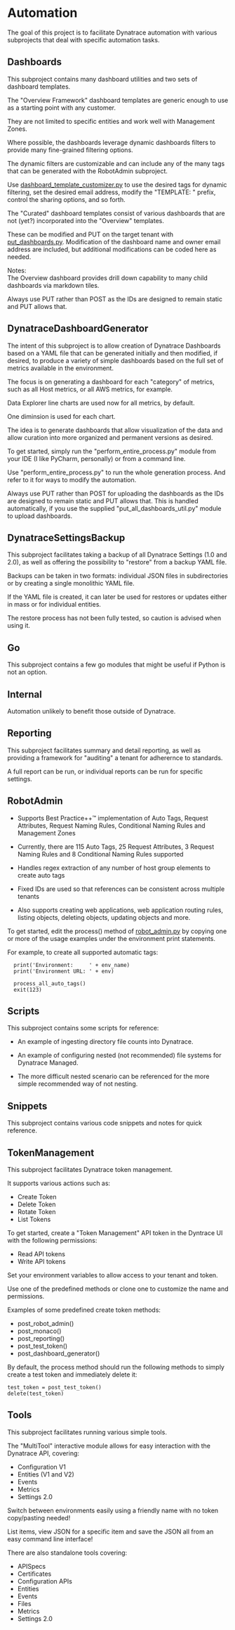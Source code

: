 # Automation
The goal of this project is to facilitate Dynatrace automation with various subprojects that deal with specific automation tasks.

## Dashboards
This subproject contains many dashboard utilities and two sets of dashboard templates.

The "Overview Framework" dashboard templates are generic enough to use as a starting point with any customer.  

They are not limited to specific entities and work well with Management Zones.  

Where possible, the dashboards leverage dynamic dashboards filters to provide many fine-grained filtering options.

The dynamic filters are customizable and can include any of the many tags that can be generated with the RobotAdmin subproject.  

Use [dashboard_template_customizer.py](https://github.com/Dynatrace-Dave-Mauney/Automation/blob/main/Dashboards/dashboard_template_customizer.py) to use the desired tags for dynamic filtering, set the desired email address, modify the "TEMPLATE: " prefix, control the sharing options, and so forth.  

The "Curated" dashboard templates consist of various dashboards that are not (yet?) incorporated into the "Overview" templates.

These can be modified and PUT on the target tenant with [put_dashboards.py](https://github.com/Dynatrace-Dave-Mauney/Automation/blob/main/Dashboards/put_dashboards.py).  Modification of the dashboard name and owner email address are included, but additional modifications can be coded here as needed.

Notes:  
The Overview dashboard provides drill down capability to many child dashboards via markdown tiles.  

Always use PUT rather than POST as the IDs are designed to remain static and PUT allows that.

## DynatraceDashboardGenerator
The intent of this subproject is to allow creation of Dynatrace Dashboards based on a YAML file that can be generated initially and then modified, if desired, to produce a variety of simple dashboards based on the full set of metrics available in the environment.

The focus is on generating a dashboard for each "category" of metrics, such as all
Host metrics, or all AWS metrics, for example.

Data Explorer line charts are used now for all metrics, by default.

One diminsion is used for each chart.

The idea is to generate dashboards that allow visualization of the data and allow curation into more organized and permanent versions as desired.

To get started, simply run the "perform_entire_process.py" module from your IDE (I like PyCharm, personally) or from a command line.

Use "perform_entire_process.py" to run the whole generation process.
And refer to it for ways to modify the automation.  

Always use PUT rather than POST for uploading the dashboards as the IDs are designed to remain static and PUT allows that.  This is handled automatically, if you use the supplied "put_all_dashboards_util.py" module to upload dashboards.  

## DynatraceSettingsBackup

This subproject facilitates taking a backup of all Dynatrace Settings (1.0 and 2.0), as well as offering the possibility to "restore" from a backup YAML file.

Backups can be taken in two formats:  individual JSON files in subdirectories or by creating a single monolithic YAML file.

If the YAML file is created, it can later be used for restores or updates either in mass or for individual entities.

The restore process has not been fully tested, so caution is advised when using it.

## Go

This subproject contains a few go modules that might be useful if Python is not an option.

## Internal

Automation unlikely to benefit those outside of Dynatrace.

## Reporting

This subproject facilitates summary and detail reporting, as well as providing a framework for "auditing" a tenant for adherernce to standards.

A full report can be run, or individual reports can be run for specific settings.

## RobotAdmin

- Supports Best Practice++™ implementation of Auto Tags, Request Attributes, Request Naming Rules, Conditional Naming Rules and Management Zones


- Currently, there are 115 Auto Tags, 25 Request Attributes, 3 Request Naming Rules and 8 Conditional Naming Rules supported


- Handles regex extraction of any number of host group elements to create auto tags


- Fixed IDs are used so that references can be consistent across multiple tenants


- Also supports creating web applications, web application routing rules, listing objects, deleting objects, updating objects and more.


To get started, edit the process() method of [robot_admin.py](https://github.com/Dynatrace-Dave-Mauney/Automation/blob/main/RobotAdmin/robot_admin.py) by copying one or more of the usage examples under the environment print statements.

For example, to create all supported automatic tags:

```  
  print('Environment:     ' + env_name)
  print('Environment URL: ' + env)

  process_all_auto_tags()
  exit(123)
```

## Scripts

This subproject contains some scripts for reference:

- An example of ingesting directory file counts into Dynatrace.

 
- An example of configuring nested (not recommended) file systems for Dynatrace Managed.


- The more difficult nested scenario can be referenced for the more simple recommended way of not nesting.

## Snippets

This subproject contains various code snippets and notes for quick reference.

## TokenManagement

This subproject facilitates Dynatrace token management.

It supports various actions such as:

- Create Token
- Delete Token
- Rotate Token
- List Tokens

To get started, create a "Token Management" API token in the Dyntrace UI with the following permissions:

- Read API tokens
- Write API tokens

Set your environment variables to allow access to your tenant and token.

Use one of the predefined methods or clone one to customize the name and permissions.

Examples of some predefined create token methods:

- post_robot_admin()
- post_monaco()
- post_reporting()
- post_test_token()
- post_dashboard_generator()

By default, the process method should run the following methods to simply create a test token and immediately delete it:

```
test_token = post_test_token()
delete(test_token)
```

## Tools

This subproject facilitates running various simple tools.

The "MultiTool" interactive module allows for easy interaction with the Dynatrace API, covering:

- Configuration V1
- Entities (V1 and V2)
- Events
- Metrics
- Settings 2.0

Switch between environments easily using a friendly name with no token copy/pasting needed!

List items, view JSON for a specific item and save the JSON all from an easy command line interface!

There are also standalone tools covering: 

- APISpecs
- Certificates
- Configuration APIs
- Entities
- Events
- Files
- Metrics
- Settings 2.0
